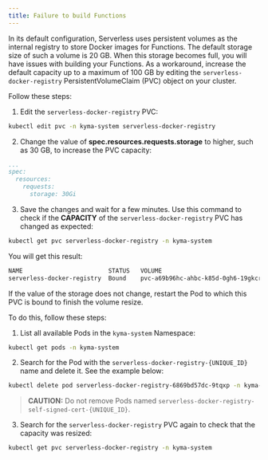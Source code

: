 ```yaml
---
title: Failure to build Functions
---
```


In its default configuration, Serverless uses persistent volumes as the internal registry to store Docker images for Functions. The default storage size of such a volume is 20 GB. When this storage becomes full, you will have issues with building your Functions. As a workaround, increase the default capacity up to a maximum of 100 GB by editing the `serverless-docker-registry` PersistentVolumeClaim (PVC) object on your cluster.

Follow these steps:

1. Edit the `serverless-docker-registry` PVC:

  ```bash
  kubectl edit pvc -n kyma-system serverless-docker-registry
  ```

2.  Change the value of **spec.resources.requests.storage** to higher, such as 30 GB, to increase the PVC capacity:

  ```yaml
  ...
  spec:
    resources:
      requests:
        storage: 30Gi
  ```

3. Save the changes and wait for a few minutes. Use this command to check if the **CAPACITY** of the `serverless-docker-registry` PVC has changed as expected:

  ```bash
  kubectl get pvc serverless-docker-registry -n kyma-system
  ```

  You will get this result:

  ```bash
  NAME                        STATUS   VOLUME                                    CAPACITY   ACCESS MODES   STORAGECLASS   AGE
  serverless-docker-registry  Bound    pvc-a69b96hc-ahbc-k85d-0gh6-19gkcr4yns4k  30Gi       RWO            standard       23d
  ```

If the value of the storage does not change, restart the Pod to which this PVC is bound to finish the volume resize.

To do this, follow these steps:

1. List all available Pods in the `kyma-system` Namespace:

  ```bash
  kubectl get pods -n kyma-system
  ```

2. Search for the Pod with the `serverless-docker-registry-{UNIQUE_ID}` name and delete it. See the example below:

  ```bash
  kubectl delete pod serverless-docker-registry-6869bd57dc-9tqxp -n kyma-system
  ```

  >**CAUTION:** Do not remove Pods named `serverless-docker-registry-self-signed-cert-{UNIQUE_ID}`.

3. Search for the `serverless-docker-registry` PVC again to check that the capacity was resized:

  ```bash
  kubectl get pvc serverless-docker-registry -n kyma-system
  ```
